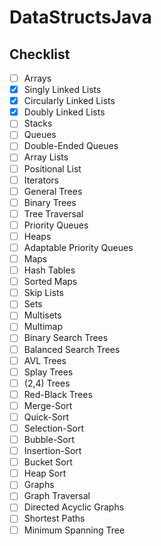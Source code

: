 # DataStructsJava

## Checklist

* [ ] Arrays
* [x] Singly Linked Lists
* [x] Circularly Linked Lists
* [x] Doubly Linked Lists
* [ ] Stacks
* [ ] Queues
* [ ] Double-Ended Queues
* [ ] Array Lists
* [ ] Positional List
* [ ] Iterators
* [ ] General Trees
* [ ] Binary Trees
* [ ] Tree Traversal
* [ ] Priority Queues
* [ ] Heaps
* [ ] Adaptable Priority Queues
* [ ] Maps
* [ ] Hash Tables
* [ ] Sorted Maps
* [ ] Skip Lists
* [ ] Sets
* [ ] Multisets
* [ ] Multimap
* [ ] Binary Search Trees
* [ ] Balanced Search Trees
* [ ] AVL Trees
* [ ] Splay Trees
* [ ] (2,4) Trees
* [ ] Red-Black Trees
* [ ] Merge-Sort
* [ ] Quick-Sort
* [ ] Selection-Sort
* [ ] Bubble-Sort
* [ ] Insertion-Sort
* [ ] Bucket Sort
* [ ] Heap Sort
* [ ] Graphs
* [ ] Graph Traversal
* [ ] Directed Acyclic Graphs
* [ ] Shortest Paths
* [ ] Minimum Spanning Tree
